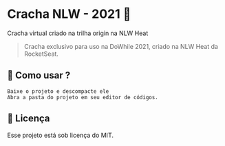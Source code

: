 # Cracha NLW - 2021 🚀
Cracha virtual criado na trilha origin na NLW Heat

> Cracha exclusivo para uso na DoWhile 2021, criado na NLW Heat da RocketSeat.

## 🤔 Como usar ?

```
Baixe o projeto e descompacte ele
Abra a pasta do projeto em seu editor de códigos.
```
## 📝 Licença

Esse projeto está sob licença do MIT.
